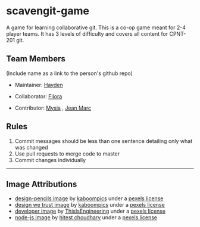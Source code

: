# scavengit-game

A game for learning collaborative git. This is a co-op game meant for 2-4 player teams. It has 3 levels of difficulty and covers all content for CPNT-201 git.



## Team Members

(Include name as a link to the person's github repo)

- Maintainer: [Hayden](https://github.com/Haydenbeck-22)

- Collaborator: [Filora](https://github.com/aeoyu)

- Contributor: [Mysia](https://github.com/Mysia14) , [Jean Marc](https://github.com/QDetective)

## Rules

1. Commit messages should be less than one sentence detailing only what was changed
2. Use pull requests to merge code to master
3. Commit changes individually

---

## Image Attributions

- [design-pencils image](https://images.pexels.com/photos/6444/pencil-typography-black-design.jpg?auto=compress&cs=tinysrgb&dpr=2&h=750&w=1260) by [kaboompics](https://kaboompics.com) under a [pexels license](https://www.pexels.com/creative-commons-images/)
- [design we trust image](https://images.pexels.com/photos/6253/city-street-typography-design.jpg?auto=compress&cs=tinysrgb&dpr=2&h=750&w=1260) by [kaboompics](https://kaboompics.com) under a [pexels license](https://www.pexels.com/creative-commons-images/)
- [developer image](https://images.pexels.com/photos/3861972/pexels-photo-3861972.jpeg?auto=compress&cs=tinysrgb&dpr=2&h=750&w=1260) by [ThisIsEngineering](https://www.pexels.com/@thisisengineering) under a [pexels license](https://www.pexels.com/creative-commons-images/)
- [node-js image](https://images.pexels.com/photos/1261427/pexels-photo-1261427.jpeg?auto=compress&cs=tinysrgb&dpr=2&h=750&w=1260) by [hitest choudhary](https://www.pexels.com/@hiteshchoudhary) under a [pexels license](https://www.pexels.com/creative-commons-images/)
